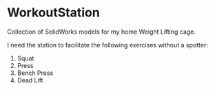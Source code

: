 WorkoutStation
=========
Collection of SolidWorks models for my home Weight Lifting cage.

I need the station to facilitate the following exercises without a spotter:
1. Squat
2. Press
3. Bench Press
4. Dead Lift

